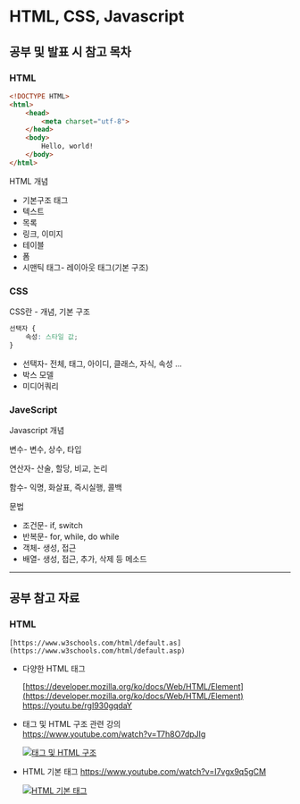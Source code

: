 # HTML, CSS, Javascript
## 공부 및 발표 시 참고 목차
### HTML
```html
<!DOCTYPE HTML>
<html>
    <head>
        <meta charset="utf-8">
    </head>
    <body>
        Hello, world!
    </body>
</html>
```
HTML 개념

- 기본구조 태그
- 텍스트
- 목록
- 링크, 이미지
- 테이블
- 폼
- 시맨틱 태그- 레이아웃 태그(기본 구조)

### CSS
CSS란 - 개념, 기본 구조
```css
선택자 {
	속성: 스타일 값;
}
```
- 선택자- 전체, 태그, 아이디, 클래스, 자식, 속성 ...  
- 박스 모델  
- 미디어쿼리

### JaveScript
Javascript 개념

변수- 변수, 상수, 타입

연산자- 산술, 할당, 비교, 논리

함수- 익명, 화살표, 즉시실행, 콜백

문법

- 조건문- if, switch
- 반복문- for, while, do while
- 객체- 생성, 접근
- 배열- 생성, 접근, 추가, 삭제 등 메소드

---
## 공부 참고 자료
### HTML
    [https://www.w3schools.com/html/default.as](https://www.w3schools.com/html/default.asp)

- 다양한 HTML 태그

    [https://developer.mozilla.org/ko/docs/Web/HTML/Element](https://developer.mozilla.org/ko/docs/Web/HTML/Element)  
    https://youtu.be/rgI930gqdaY

- 태그 및 HTML 구조 관련 강의  
    https://www.youtube.com/watch?v=T7h8O7dpJIg

    [![태그 및 HTML 구조](http://img.youtube.com/vi/T7h8O7dpJIg/0.jpg)](https://youtu.be/T7h8O7dpJIg) 

- HTML 기본 태그
    https://www.youtube.com/watch?v=I7vgx9q5gCM  
    
    [![HTML 기본 태그](http://img.youtube.com/vi/I7vgx9q5gCM/0.jpg)](https://youtu.be/I7vgx9q5gCM) 
